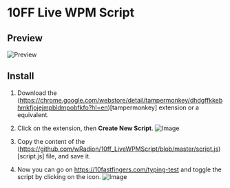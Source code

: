 # 10FF Live WPM Script

## Preview

![Preview](https://github.com/wRadion/10ff_LiveWPMScript/blob/master/README/preview.png)

## Install

1. Download the (https://chrome.google.com/webstore/detail/tampermonkey/dhdgffkkebhmkfjojejmpbldmpobfkfo?hl=en)[tampermonkey] extension or a equivalent.

2. Click on the extension, then **Create New Script**.
![Image](https://github.com/wRadion/10ff_LiveWPMScript/blob/master/README/1.png)

3. Copy the content of the (https://github.com/wRadion/10ff_LiveWPMScript/blob/master/script.js)[script.js] file, and save it.

4. Now you can go on https://10fastfingers.com/typing-test and toggle the script by clicking on the icon.
![Image](https://github.com/wRadion/10ff_LiveWPMScript/blob/master/README/2.png)
